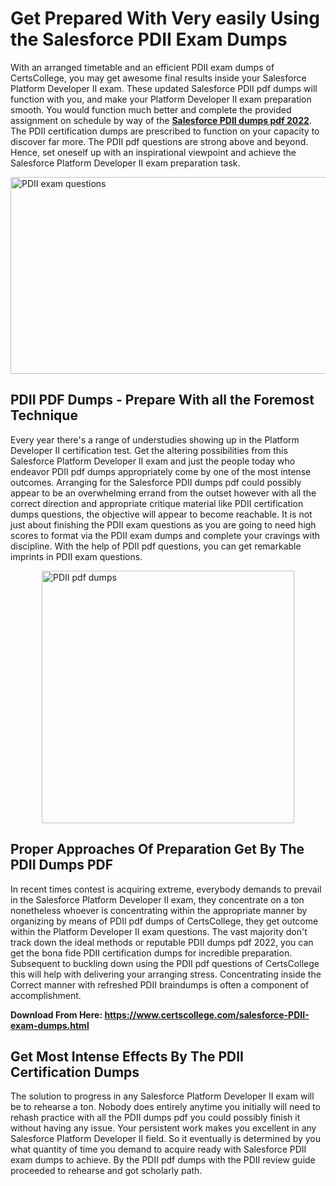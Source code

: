 <h1><strong>Get Prepared With Very easily Using the Salesforce PDII Exam Dumps&nbsp;</strong></h1>
<p><span style="font-weight: 400;">With an arranged timetable and an efficient  PDII exam dumps of CertsCollege, you may get awesome final results inside your Salesforce Platform Developer II exam. These updated Salesforce PDII pdf dumps will function with you, and make your Platform Developer II exam preparation smooth. You would function much better and complete the provided assignment on schedule by way of the <strong><a href="https://www.certscollege.com/salesforce-PDII-exam-dumps.html">Salesforce PDII dumps pdf 2022</a></strong>. The PDII certification dumps are prescribed to function on your capacity to discover far more. The  PDII pdf questions are strong above and beyond. Hence, set oneself up with an inspirational viewpoint and achieve the Salesforce Platform Developer II exam preparation task.&nbsp;</span></p>
<p><span style="font-weight: 400;"><img style="display: block; margin-left: auto; margin-right: auto;" src="https://i.ibb.co/CPDK3ps/Yellow-and-Blue-Initiative-Blog-Banner.png" alt="PDII exam questions" width="559" height="315" /></span></p>
<h2><strong>PDII PDF Dumps - Prepare With all the Foremost Technique</strong></h2>
<p><span style="font-weight: 400;">Every year there's a range of understudies showing up in the Platform Developer II certification test. Get the altering possibilities from this Salesforce Platform Developer II exam and just the people today who endeavor PDII pdf dumps appropriately come by one of the most intense outcomes. Arranging for the Salesforce PDII dumps pdf could possibly appear to be an overwhelming errand from the outset however with all the correct direction and appropriate critique material like PDII certification dumps questions, the objective will appear to become reachable. It is not just about finishing the PDII exam questions as you are going to need high scores to format via the PDII exam dumps and complete your cravings with discipline. With the help of PDII pdf questions, you can get remarkable imprints in PDII exam questions.</span></p>
<p><span style="font-weight: 400;"><a href="https://tinyurl.com/yde5t3xw"><img style="display: block; margin-left: auto; margin-right: auto;" src="https://i.ibb.co/9tMrhdY/Teacher-Appreciation-Invitation.png" alt="PDII pdf dumps " width="404" height="404" /></a></span></p>
<h2><strong>Proper Approaches Of Preparation Get By The PDII Dumps PDF</strong></h2>
<p><span style="font-weight: 400;">In recent times contest is acquiring extreme, everybody demands to prevail in the Salesforce Platform Developer II exam, they concentrate on a ton nonetheless whoever is concentrating within the appropriate manner by organizing by means of PDII pdf dumps of CertsCollege, they get outcome within the Platform Developer II exam questions. The vast majority don't track down the ideal methods or reputable PDII dumps pdf 2022, you can get the bona fide PDII certification dumps for incredible preparation. Subsequent to buckling down using the  PDII pdf questions of CertsCollege this will help with delivering your arranging stress. Concentrating inside the Correct manner with refreshed PDII braindumps is often a component of accomplishment.</span></p>
<p><span style="font-weight: 400;"><strong>Download From Here: <a href="https://www.certscollege.com/salesforce-PDII-exam-dumps.html">https://www.certscollege.com/salesforce-PDII-exam-dumps.html</a></strong></span></p>
<h2><strong>Get Most Intense Effects By The PDII Certification Dumps</strong></h2>
<p><span style="font-weight: 400;">The solution to progress in any Salesforce Platform Developer II exam will be to rehearse a ton. Nobody does entirely anytime you initially will need to rehash practice with all the PDII dumps pdf you could possibly finish it without having any issue. Your persistent work makes you excellent in any Salesforce Platform Developer II field. So it eventually is determined by you what quantity of time you demand to acquire ready with Salesforce PDII exam dumps to achieve. By the PDII pdf dumps with the PDII review guide proceeded to rehearse and got scholarly path.</span></p>
